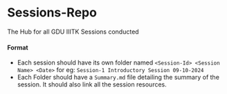 # Sessions-Repo
The Hub for all GDU IIITK Sessions conducted

#### Format
- Each session should have its own folder named `<Session-Id> <Session Name> <Date>`
for eg: `Session-1 Introductory Session 09-10-2024`
- Each Folder should have a `Summary.md` file detailing the summary of the session. It should also link all the session resources.